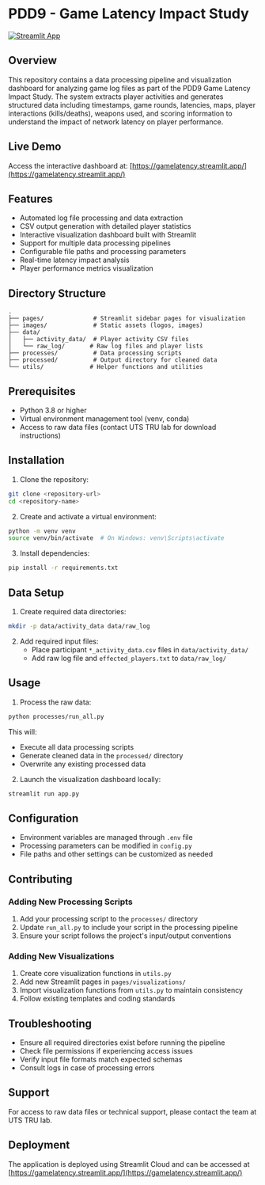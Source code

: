 # PDD9 - Game Latency Impact Study

[![Streamlit App](https://static.streamlit.io/badges/streamlit_badge_black_white.svg)](https://gamelatency.streamlit.app/)

## Overview
This repository contains a data processing pipeline and visualization dashboard for analyzing game log files as part of the PDD9 Game Latency Impact Study. The system extracts player activities and generates structured data including timestamps, game rounds, latencies, maps, player interactions (kills/deaths), weapons used, and scoring information to understand the impact of network latency on player performance.

## Live Demo
Access the interactive dashboard at: [https://gamelatency.streamlit.app/](https://gamelatency.streamlit.app/)

## Features
- Automated log file processing and data extraction
- CSV output generation with detailed player statistics
- Interactive visualization dashboard built with Streamlit
- Support for multiple data processing pipelines
- Configurable file paths and processing parameters
- Real-time latency impact analysis
- Player performance metrics visualization

## Directory Structure
```
.
├── pages/              # Streamlit sidebar pages for visualization
├── images/             # Static assets (logos, images)
├── data/              
│   ├── activity_data/  # Player activity CSV files
│   └── raw_log/       # Raw log files and player lists
├── processes/          # Data processing scripts
├── processed/          # Output directory for cleaned data
└── utils/             # Helper functions and utilities
```

## Prerequisites
- Python 3.8 or higher
- Virtual environment management tool (venv, conda)
- Access to raw data files (contact UTS TRU lab for download instructions)

## Installation

1. Clone the repository:
```bash
git clone <repository-url>
cd <repository-name>
```

2. Create and activate a virtual environment:
```bash
python -m venv venv
source venv/bin/activate  # On Windows: venv\Scripts\activate
```

3. Install dependencies:
```bash
pip install -r requirements.txt
```

## Data Setup

1. Create required data directories:
```bash
mkdir -p data/activity_data data/raw_log
```

2. Add required input files:
   - Place participant `*_activity_data.csv` files in `data/activity_data/`
   - Add raw log file and `effected_players.txt` to `data/raw_log/`

## Usage

1. Process the raw data:
```bash
python processes/run_all.py
```
This will:
- Execute all data processing scripts
- Generate cleaned data in the `processed/` directory
- Overwrite any existing processed data

2. Launch the visualization dashboard locally:
```bash
streamlit run app.py
```

## Configuration
- Environment variables are managed through `.env` file
- Processing parameters can be modified in `config.py`
- File paths and other settings can be customized as needed

## Contributing

### Adding New Processing Scripts
1. Add your processing script to the `processes/` directory
2. Update `run_all.py` to include your script in the processing pipeline
3. Ensure your script follows the project's input/output conventions

### Adding New Visualizations
1. Create core visualization functions in `utils.py`
2. Add new Streamlit pages in `pages/visualizations/`
3. Import visualization functions from `utils.py` to maintain consistency
4. Follow existing templates and coding standards

## Troubleshooting
- Ensure all required directories exist before running the pipeline
- Check file permissions if experiencing access issues
- Verify input file formats match expected schemas
- Consult logs in case of processing errors

## Support
For access to raw data files or technical support, please contact the team at UTS TRU lab.

## Deployment
The application is deployed using Streamlit Cloud and can be accessed at [https://gamelatency.streamlit.app/](https://gamelatency.streamlit.app/)